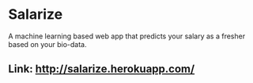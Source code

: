 # Salarize

  A machine learning based web app that predicts your salary as a fresher based on your bio-data.

## Link: http://salarize.herokuapp.com/
